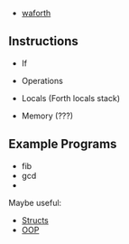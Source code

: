 - [waforth](https://github.com/remko/waforth)

## Instructions

- If
- Operations
- Locals (Forth locals stack)

- Memory (???)

## Example Programs

- fib
- gcd
- 

Maybe useful:
- [Structs](https://www.complang.tuwien.ac.at/forth/gforth/Docs-html/Structures.html#Structures)
- [OOP](https://www.complang.tuwien.ac.at/forth/gforth/Docs-html/Object_002doriented-Forth.html#Object_002doriented-Forth)